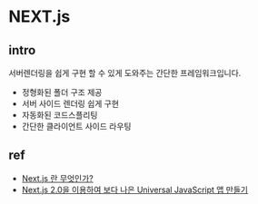 # NEXT.js

## intro
서버렌더링을 쉽게 구현 할 수 있게 도와주는 간단한 프레임워크입니다.  

- 정형화된 폴더 구조 제공
- 서버 사이드 렌더링 쉽게 구현
- 자동화된 코드스플리팅
- 간단한 클라이언트 사이드 라우팅

## ref
- [Next.js 란 무엇인가?](https://velopert.com/3293)
- [Next.js 2.0을 이용하여 보다 나은 Universal JavaScript 앱 만들기
](https://medium.com/@LetMeEatTheCake/next-js-2-0%EC%9D%84-%EC%9D%B4%EC%9A%A9%ED%95%98%EC%97%AC-%EB%B3%B4%EB%8B%A4-%EB%82%B3%EC%9D%80-universal-javascript-%EC%95%B1%EC%9D%84-%EB%A7%8C%EB%93%A4%EA%B8%B0-70fb32714ad4)
